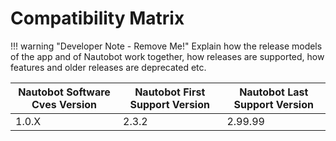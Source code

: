 # Compatibility Matrix

!!! warning "Developer Note - Remove Me!"
    Explain how the release models of the app and of Nautobot work together, how releases are supported, how features and older releases are deprecated etc.

| Nautobot Software Cves Version | Nautobot First Support Version | Nautobot Last Support Version |
| ------------- | -------------------- | ------------- |
| 1.0.X         | 2.3.2                | 2.99.99        |
